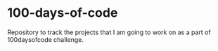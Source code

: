 # 100-days-of-code
Repository to track the projects that I am going to work on as a part of 100daysofcode challenge. 
